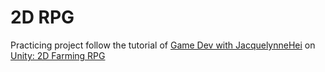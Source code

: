 # 2D RPG
Practicing project follow the tutorial of [Game Dev with JacquelynneHei](https://www.youtube.com/@gamedevwithjacquelynnehei465) on [Unity: 2D Farming RPG](https://www.youtube.com/playlist?list=PL4PNgDjMajPN51E5WzEi7cXzJ16BCHZXl)
